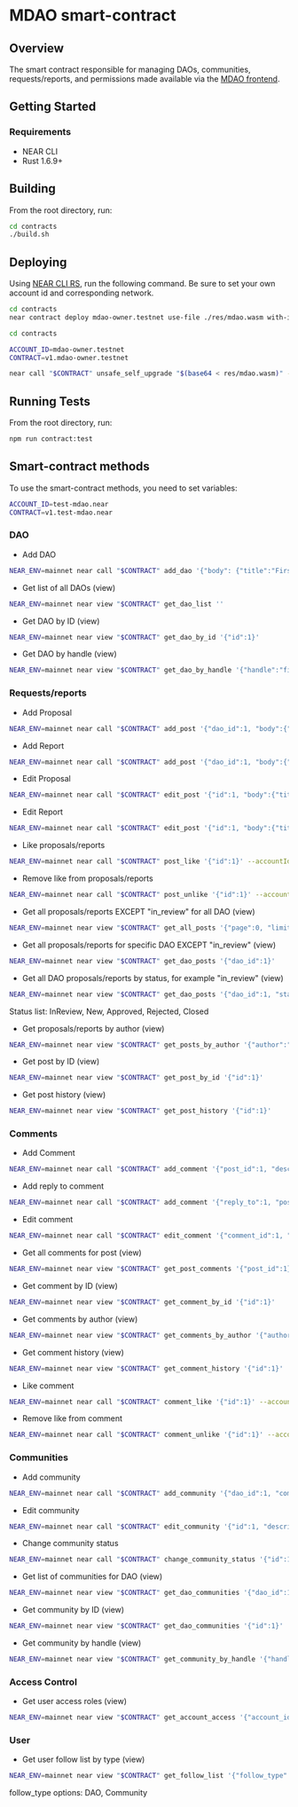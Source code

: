 # MDAO smart-contract

## Overview

The smart contract responsible for managing DAOs, communities, requests/reports, and permissions made available via the [MDAO frontend](https://mdao.near.social).

## Getting Started

### Requirements

- NEAR CLI
- Rust 1.6.9+

## Building

From the root directory, run:

```bash
cd contracts
./build.sh
```

## Deploying

Using [NEAR CLI RS](https://github.com/near/near-cli-rs), run the following command. Be sure to set your own account id and corresponding network.

```bash
cd contracts
near contract deploy mdao-owner.testnet use-file ./res/mdao.wasm with-init-call new json-args {} prepaid-gas '1 TGas' attached-deposit '0 NEAR' network-config testnet sign-with-keychain send
```

```bash
cd contracts

ACCOUNT_ID=mdao-owner.testnet
CONTRACT=v1.mdao-owner.testnet

near call "$CONTRACT" unsafe_self_upgrade "$(base64 < res/mdao.wasm)" --base64 --accountId $ACCOUNT_ID --gas 300000000000000
```

## Running Tests

From the root directory, run:

```bash
npm run contract:test
```

## Smart-contract methods

To use the smart-contract methods, you need to set variables:

```bash
ACCOUNT_ID=test-mdao.near
CONTRACT=v1.test-mdao.near
```

### DAO

- Add DAO

```bash
NEAR_ENV=mainnet near call "$CONTRACT" add_dao '{"body": {"title":"First DAO", "handle":"first-dao", "account_id":"some_account_id.near", "description":"Some description...","logo_url":"logo url", "banner_url":"banner url","is_congress":false}, "owners":["'$ACCOUNT_ID'"], "verticals":["vertical1","vertical2"], "metrics":["metric-title"], "metadata":{"website":"test website"}}' --accountId "$CONTRACT"
```

- Get list of all DAOs (view)

```bash
NEAR_ENV=mainnet near view "$CONTRACT" get_dao_list ''
```

- Get DAO by ID (view)

```bash
NEAR_ENV=mainnet near view "$CONTRACT" get_dao_by_id '{"id":1}'
```

- Get DAO by handle (view)

```bash
NEAR_ENV=mainnet near view "$CONTRACT" get_dao_by_handle '{"handle":"first-dao"}'
```

### Requests/reports

- Add Proposal

```bash
NEAR_ENV=mainnet near call "$CONTRACT" add_post '{"dao_id":1, "body":{"title":"Proposal title", "description":"Proposal description", "attachments":["some_url"], "labels":["label1","label2"], "metrics":{"metric-title":"metric-value"}, "reports":[], "requested_amount": 1000, "post_type": "Proposal", "proposal_version": "V1"}}' --accountId "$ACCOUNT_ID"
```

- Add Report

```bash
NEAR_ENV=mainnet near call "$CONTRACT" add_post '{"dao_id":1, "body":{"title":"Report title", "description":"Report description", "attachments":[], "labels":[], "metrics":{"metric-title":"metric-value"}, "proposal_id":1, "post_type": "Report", "report_version": "V1"}}' --accountId "$ACCOUNT_ID"
```

- Edit Proposal

```bash
NEAR_ENV=mainnet near call "$CONTRACT" edit_post '{"id":1, "body":{"title":"Proposal title upd", "description":"Proposal description upd", "attachments":[], "labels":["label1"], "metrics":{}, "reports":[], "requested_amount": 2000, "post_type": "Proposal", "proposal_version": "V1"}}' --accountId "$ACCOUNT_ID"
```

- Edit Report

```bash
NEAR_ENV=mainnet near call "$CONTRACT" edit_post '{"id":1, "body":{"title":"Report title upd", "description":"Report description upd", "attachments":["some_url"], "labels":["label2"], "metrics":{}, "proposal_id":1, "post_type": "Report", "report_version": "V1"}}' --accountId "$ACCOUNT_ID"
```

- Like proposals/reports

```bash
NEAR_ENV=mainnet near call "$CONTRACT" post_like '{"id":1}' --accountId "$ACCOUNT_ID"
```

- Remove like from proposals/reports

```bash
NEAR_ENV=mainnet near call "$CONTRACT" post_unlike '{"id":1}' --accountId "$ACCOUNT_ID"
```

- Get all proposals/reports EXCEPT "in_review" for all DAO (view)

```bash
NEAR_ENV=mainnet near view "$CONTRACT" get_all_posts '{"page":0, "limit":100}'
```

- Get all proposals/reports for specific DAO EXCEPT "in_review" (view)

```bash
NEAR_ENV=mainnet near view "$CONTRACT" get_dao_posts '{"dao_id":1}'
```

- Get all DAO proposals/reports by status, for example "in_review" (view)

```bash
NEAR_ENV=mainnet near view "$CONTRACT" get_dao_posts '{"dao_id":1, "status":"InReview"}'
```

Status list: InReview, New, Approved, Rejected, Closed

- Get proposals/reports by author (view)

```bash
NEAR_ENV=mainnet near view "$CONTRACT" get_posts_by_author '{"author":"'$ACCOUNT_ID'"}'
```

- Get post by ID (view)

```bash
NEAR_ENV=mainnet near view "$CONTRACT" get_post_by_id '{"id":1}'
```

- Get post history (view)

```bash
NEAR_ENV=mainnet near view "$CONTRACT" get_post_history '{"id":1}'
```

### Comments

- Add Comment

```bash
NEAR_ENV=mainnet near call "$CONTRACT" add_comment '{"post_id":1, "description":"Some comment text", "attachments":["some_url"]}' --accountId "$ACCOUNT_ID"
```

- Add reply to comment

```bash
NEAR_ENV=mainnet near call "$CONTRACT" add_comment '{"reply_to":1, "post_id":1, "description":"Reply comment text", "attachments":[]}' --accountId "$ACCOUNT_ID"
```

- Edit comment

```bash
NEAR_ENV=mainnet near call "$CONTRACT" edit_comment '{"comment_id":1, "description":"Some text upd", "attachments":[]}' --accountId "$ACCOUNT_ID"
```

- Get all comments for post (view)

```bash
NEAR_ENV=mainnet near view "$CONTRACT" get_post_comments '{"post_id":1}'
```

- Get comment by ID (view)

```bash
NEAR_ENV=mainnet near view "$CONTRACT" get_comment_by_id '{"id":1}'
```

- Get comments by author (view)

```bash
NEAR_ENV=mainnet near view "$CONTRACT" get_comments_by_author '{"author":"'$ACCOUNT_ID'"}'
```

- Get comment history (view)

```bash
NEAR_ENV=mainnet near view "$CONTRACT" get_comment_history '{"id":1}'
```

- Like comment

```bash
NEAR_ENV=mainnet near call "$CONTRACT" comment_like '{"id":1}' --accountId "$ACCOUNT_ID"
```

- Remove like from comment

```bash
NEAR_ENV=mainnet near call "$CONTRACT" comment_unlike '{"id":1}' --accountId "$ACCOUNT_ID"
```

### Communities

- Add community

```bash
NEAR_ENV=mainnet near call "$CONTRACT" add_community '{"dao_id":1, "community_input":{"handle":"community-handle", "title":"Community title", "description":"Some description", "logo_url":"logo url", "banner_url":"banner url"}, "owners":["'$ACCOUNT_ID'"], "accounts":[], "verticals":[], "metadata":{"website":"test website"}}' --accountId "$ACCOUNT_ID"
```

- Edit community

```bash
NEAR_ENV=mainnet near call "$CONTRACT" edit_community '{"id":1, "description":"Some description upd...","logo_url":"logo url upd", "banner_url":"banner url upd","owners":["'$ACCOUNT_ID'"], "accounts":[], "verticals":[], "metadata":{"website":"test website"}}' --accountId "$ACCOUNT_ID"
```

- Change community status

```bash
NEAR_ENV=mainnet near call "$CONTRACT" change_community_status '{"id":1, "status":"Inactive"}' --accountId "$ACCOUNT_ID"
```

- Get list of communities for DAO (view)

```bash
NEAR_ENV=mainnet near view "$CONTRACT" get_dao_communities '{"dao_id":1}'
```

- Get community by ID (view)

```bash
NEAR_ENV=mainnet near view "$CONTRACT" get_dao_communities '{"id":1}'
```

- Get community by handle (view)

```bash
NEAR_ENV=mainnet near view "$CONTRACT" get_community_by_handle '{"handle":"some-community"}'
```

### Access Control

- Get user access roles (view)

```bash
NEAR_ENV=mainnet near view "$CONTRACT" get_account_access '{"account_id":"account.near"}'
```

### User

- Get user follow list by type (view)

```bash
NEAR_ENV=mainnet near view "$CONTRACT" get_follow_list '{"follow_type":"DAO", dao_id":1}'
```

follow_type options: DAO, Community
